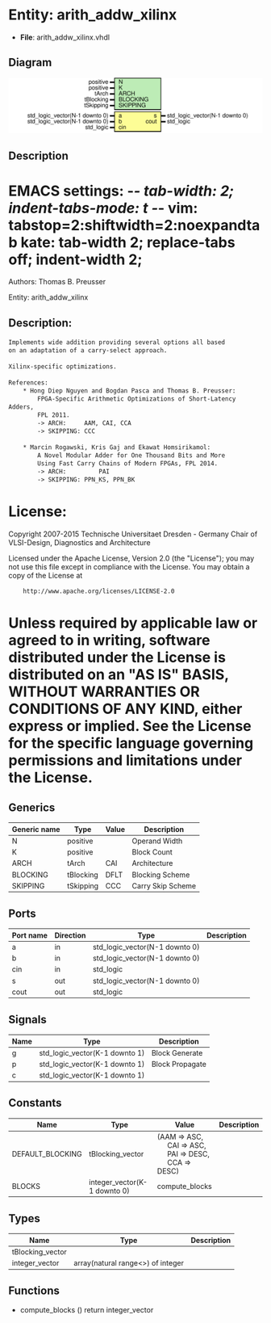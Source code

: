 # Entity: arith_addw_xilinx

- **File**: arith_addw_xilinx.vhdl
## Diagram

![Diagram](arith_addw_xilinx.svg "Diagram")
## Description

 EMACS settings: -*-  tab-width: 2; indent-tabs-mode: t -*-
 vim: tabstop=2:shiftwidth=2:noexpandtab
 kate: tab-width 2; replace-tabs off; indent-width 2;
 =============================================================================
 Authors:					Thomas B. Preusser

 Entity:					arith_addw_xilinx

 Description:
 -------------------------------------
	Implements wide addition providing several options all based
	on an adaptation of a carry-select approach.

	Xilinx-specific optimizations.

	References:
		* Hong Diep Nguyen and Bogdan Pasca and Thomas B. Preusser:
			FPGA-Specific Arithmetic Optimizations of Short-Latency Adders,
			FPL 2011.
			-> ARCH:     AAM, CAI, CCA
			-> SKIPPING: CCC

		* Marcin Rogawski, Kris Gaj and Ekawat Homsirikamol:
			A Novel Modular Adder for One Thousand Bits and More
			Using Fast Carry Chains of Modern FPGAs, FPL 2014.
			-> ARCH:		 PAI
			-> SKIPPING: PPN_KS, PPN_BK

 License:
 =============================================================================
 Copyright 2007-2015 Technische Universitaet Dresden - Germany
										 Chair of VLSI-Design, Diagnostics and Architecture

 Licensed under the Apache License, Version 2.0 (the "License");
 you may not use this file except in compliance with the License.
 You may obtain a copy of the License at

		http://www.apache.org/licenses/LICENSE-2.0

 Unless required by applicable law or agreed to in writing, software
 distributed under the License is distributed on an "AS IS" BASIS,
 WITHOUT WARRANTIES OR CONDITIONS OF ANY KIND, either express or implied.
 See the License for the specific language governing permissions and
 limitations under the License.
 =============================================================================
## Generics

| Generic name | Type      | Value | Description        |
| ------------ | --------- | ----- | ------------------ |
| N            | positive  |       |  Operand Width     |
| K            | positive  |       |  Block Count       |
| ARCH         | tArch     | CAI   |  Architecture      |
| BLOCKING     | tBlocking | DFLT  |  Blocking Scheme   |
| SKIPPING     | tSkipping | CCC   |  Carry Skip Scheme |
## Ports

| Port name | Direction | Type                           | Description |
| --------- | --------- | ------------------------------ | ----------- |
| a         | in        | std_logic_vector(N-1 downto 0) |             |
| b         | in        | std_logic_vector(N-1 downto 0) |             |
| cin       | in        | std_logic                      |             |
| s         | out       | std_logic_vector(N-1 downto 0) |             |
| cout      | out       | std_logic                      |             |
## Signals

| Name | Type                           | Description      |
| ---- | ------------------------------ | ---------------- |
| g    | std_logic_vector(K-1 downto 1) |  Block Generate  |
| p    | std_logic_vector(K-1 downto 1) |  Block Propagate |
| c    | std_logic_vector(K-1 downto 1) |                  |
## Constants

| Name             | Type                         | Value                                                                                                                                                           | Description |
| ---------------- | ---------------------------- | --------------------------------------------------------------------------------------------------------------------------------------------------------------- | ----------- |
| DEFAULT_BLOCKING | tBlocking_vector             |  (AAM => ASC,<br><span style="padding-left:20px"> CAI => ASC,<br><span style="padding-left:20px"> PAI => DESC,<br><span style="padding-left:20px"> CCA => DESC) |             |
| BLOCKS           | integer_vector(K-1 downto 0) |  compute_blocks                                                                                                                                                 |             |
## Types

| Name             | Type                               | Description |
| ---------------- | ---------------------------------- | ----------- |
| tBlocking_vector |                                    |             |
| integer_vector   | array(natural range<>) of integer  |             |
## Functions
- compute_blocks <font id="function_arguments">()</font> <font id="function_return">return integer_vector </font>
